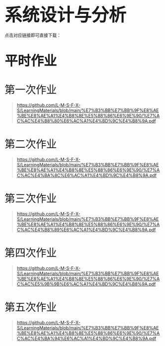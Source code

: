 # <span style="font-size: 2.0em; font-weight: bold;">系统设计与分析</span>

点击对应链接即可直接下载：

# <span style="font-size: 1.5em; font-weight: bold;">平时作业</span>

# <span style="font-size: 1.2em; font-weight: lighter;">第一次作业</span>

> https://github.com/L-M-S-F-X-S/LearningMaterials/blob/main/%E7%B3%BB%E7%BB%9F%E8%AE%BE%E8%AE%A1%E4%B8%8E%E5%88%86%E6%9E%90/%E7%AC%AC%E4%B8%80%E6%AC%A1%E4%BD%9C%E4%B8%9A.pdf

# <span style="font-size: 1.2em; font-weight: lighter;">第二次作业</span>

> https://github.com/L-M-S-F-X-S/LearningMaterials/blob/main/%E7%B3%BB%E7%BB%9F%E8%AE%BE%E8%AE%A1%E4%B8%8E%E5%88%86%E6%9E%90/%E7%AC%AC%E4%BA%8C%E6%AC%A1%E4%BD%9C%E4%B8%9A.pdf

# <span style="font-size: 1.2em; font-weight: lighter;">第三次作业</span>

> https://github.com/L-M-S-F-X-S/LearningMaterials/blob/main/%E7%B3%BB%E7%BB%9F%E8%AE%BE%E8%AE%A1%E4%B8%8E%E5%88%86%E6%9E%90/%E7%AC%AC%E4%B8%89%E6%AC%A1%E4%BD%9C%E4%B8%9A.pdf

# <span style="font-size: 1.2em; font-weight: lighter;">第四次作业</span>

> https://github.com/L-M-S-F-X-S/LearningMaterials/blob/main/%E7%B3%BB%E7%BB%9F%E8%AE%BE%E8%AE%A1%E4%B8%8E%E5%88%86%E6%9E%90/%E7%AC%AC%E5%9B%9B%E6%AC%A1%E4%BD%9C%E4%B8%9A.pdf

# <span style="font-size: 1.2em; font-weight: lighter;">第五次作业</span>

>  https://github.com/L-M-S-F-X-S/LearningMaterials/blob/main/%E7%B3%BB%E7%BB%9F%E8%AE%BE%E8%AE%A1%E4%B8%8E%E5%88%86%E6%9E%90/%E7%AC%AC%E4%BA%94%E6%AC%A1%E4%BD%9C%E4%B8%9A.pdf
